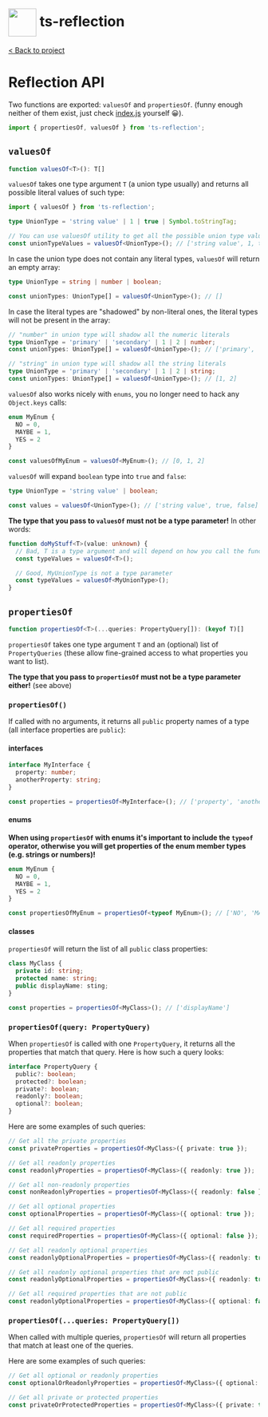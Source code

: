 <h1>
  <img height="56px" width="auto" src="https://raw.githubusercontent.com/janjakubnanista/ts-reflection/main/res/ts-reflection@xs.jpg" align="center"/>
  <span>ts-reflection</span>
</h1>

<a href="https://github.com/janjakubnanista/ts-reflection">&lt; Back to project</a>

# Reflection API

Two functions are exported: `valuesOf` and `propertiesOf`. (funny enough neither of them exist, just check [index.js](https://github.com/janjakubnanista/ts-reflection/tree/main/src/index.ts) yourself :grinning:).

```typescript
import { propertiesOf, valuesOf } from 'ts-reflection';
```

<a id="valuesOf"></a>
## `valuesOf`

```typescript
function valuesOf<T>(): T[]
```

`valuesOf` takes one type argument `T` (a union type usually) and returns all possible literal values of such type:

```typescript
import { valuesOf } from 'ts-reflection';

type UnionType = 'string value' | 1 | true | Symbol.toStringTag;

// You can use valuesOf utility to get all the possible union type values
const unionTypeValues = valuesOf<UnionType>(); // ['string value', 1, true, Symbol.toStringTag]
```

In case the union type does not contain any literal types, `valuesOf` will return an empty array:

```typescript
type UnionType = string | number | boolean;

const unionTypes: UnionType[] = valuesOf<UnionType>(); // []
```

In case the literal types are "shadowed" by non-literal ones, the literal types will not be present in the array:

```typescript
// "number" in union type will shadow all the numeric literals
type UnionType = 'primary' | 'secondary' | 1 | 2 | number;
const unionTypes: UnionType[] = valuesOf<UnionType>(); // ['primary', 'secondary']

// "string" in union type will shadow all the string literals
type UnionType = 'primary' | 'secondary' | 1 | 2 | string;
const unionTypes: UnionType[] = valuesOf<UnionType>(); // [1, 2]
```

`valuesOf` also works nicely with `enums`, you no longer need to hack any `Object.keys` calls:

```typescript
enum MyEnum {
  NO = 0,
  MAYBE = 1,
  YES = 2
}

const valuesOfMyEnum = valuesOf<MyEnum>(); // [0, 1, 2]
```

`valuesOf` will expand `boolean` type into `true` and `false`:

```typescript
type UnionType = 'string value' | boolean;

const values = valuesOf<UnionType>(); // ['string value', true, false]
```

**The type that you pass to `valuesOf` must not be a type parameter!** In other words:

```typescript
function doMyStuff<T>(value: unknown) {
  // Bad, T is a type argument and will depend on how you call the function
  const typeValues = valuesOf<T>();

  // Good, MyUnionType is not a type parameter
  const typeValues = valuesOf<MyUnionType>();
}
```

<a id="propertiesOf"></a>
## `propertiesOf`

```typescript
function propertiesOf<T>(...queries: PropertyQuery[]): (keyof T)[]
```

`propertiesOf` takes one type argument `T` and an (optional) list of `PropertyQueries` (these allow fine-grained access to what properties you want to list).

**The type that you pass to `propertiesOf` must not be a type parameter either!** (see above)

### `propertiesOf()`

If called with no arguments, it returns all `public` property names of a type (all interface properties are `public`):

#### interfaces

```typescript
interface MyInterface {
  property: number;
  anotherProperty: string;
}

const properties = propertiesOf<MyInterface>(); // ['property', 'anotherProperty']
```

#### enums

**When using `propertiesOf` with enums it's important to include the `typeof` operator, otherwise you will get properties of the enum member types (e.g. strings or numbers)!**

```typescript
enum MyEnum {
  NO = 0,
  MAYBE = 1,
  YES = 2
}

const propertiesOfMyEnum = propertiesOf<typeof MyEnum>(); // ['NO', 'MAYBE', 'YES']
```

#### classes

`propertiesOf` will return the list of all `public` class properties:

```typescript
class MyClass {
  private id: string;
  protected name: string;
  public displayName: sting;
}

const properties = propertiesOf<MyClass>(); // ['displayName']
```

### `propertiesOf(query: PropertyQuery)`

When `propertiesOf` is called with one `PropertyQuery`, it returns all the properties that match that query. Here is how such a query looks:

```typescript
interface PropertyQuery {
  public?: boolean;
  protected?: boolean;
  private?: boolean;
  readonly?: boolean;
  optional?: boolean;
}
```

Here are some examples of such queries:

```typescript
// Get all the private properties
const privateProperties = propertiesOf<MyClass>({ private: true });

// Get all readonly properties
const readonlyProperties = propertiesOf<MyClass>({ readonly: true });

// Get all non-readonly properties
const nonReadonlyProperties = propertiesOf<MyClass>({ readonly: false });

// Get all optional properties
const optionalProperties = propertiesOf<MyClass>({ optional: true });

// Get all required properties
const requiredProperties = propertiesOf<MyClass>({ optional: false });

// Get all readonly optional properties
const readonlyOptionalProperties = propertiesOf<MyClass>({ readonly: true, optional: true });

// Get all readonly optional properties that are not public
const readonlyOptionalProperties = propertiesOf<MyClass>({ readonly: true, optional: true, public: false });

// Get all required properties that are not public
const readonlyOptionalProperties = propertiesOf<MyClass>({ optional: false, public: false });
```

### `propertiesOf(...queries: PropertyQuery[])`

When called with multiple queries, `propertiesOf` will return all properties that match at least one of the queries.

Here are some examples of such queries:

```typescript
// Get all optional or readonly properties
const optionalOrReadonlyProperties = propertiesOf<MyClass>({ optional: true }, { readonly: true });

// Get all private or protected properties
const privateOrProtectedProperties = propertiesOf<MyClass>({ private: true }, { protected: true });
```

